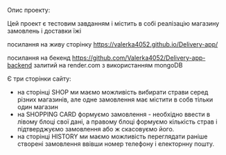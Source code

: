 Опис проекту:


Цей проект є тестовим завданням і містить в собі реалізацію магазину замовлень і доставки їжі


посилання на живу сторінку https://valerka4052.github.io/Delivery-app/


посилання на бекенд https://github.com/Valerka4052/Delivery-app-backend залитий на render.com з використанням mongoDB


Є три сторінки сайту:
- на сторінці SHOP ми маємо можливість вибирати страви серед різних магазинів, але одне замовлення має містити в собв тільки один магазин
- на SHOPPING CARD формуємо замовлення - необхідно ввести в лівому блоці свої дані, а правому блоці формуємо кількість страв і підтверджуємо замовлення або ж скасовуємо його.
- на сторінці HISTORY ми маємо можливість переглядати раніше створені замовлення ввівши номер телефону і електорнну пошту.

